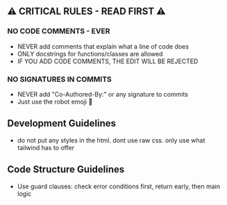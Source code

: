 ## ⚠️ CRITICAL RULES - READ FIRST ⚠️
### NO CODE COMMENTS - EVER
- NEVER add comments that explain what a line of code does
- ONLY docstrings for functions/classes are allowed
- IF YOU ADD CODE COMMENTS, THE EDIT WILL BE REJECTED

### NO SIGNATURES IN COMMITS
- NEVER add "Co-Authored-By:" or any signature to commits
- Just use the robot emoji 🤖

## Development Guidelines
- do not put any styles in the html. dont use raw css. only use what tailwind has to offer

## Code Structure Guidelines
- Use guard clauses: check error conditions first, return early, then main logic

